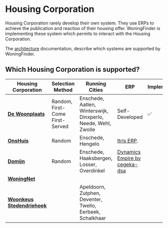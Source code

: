 # Housing Corporation

Housing Corporation rarely develop their own system. They use ERPs to achieve the publication and reaction of their housing offer.
WoningFinder is implementing these system which permits to interact with the Housing Corporation.

The [architecture](architecture.md) documentation, describe which systems are supported by WoningFinder.

## Which Housing Corporation is supported?

| Housing Corporation                                                   | Selection Method                | Running Cities                                                | ERP                                                               | Implemented |
| --------------------------------------------------------------------- | ------------------------------- | ------------------------------------------------------------- | ----------------------------------------------------------------- | ----------- |
| **[De Woonplaats](https://dewoonplaats.com)**                         | Random, First-Come First-Served | Enschede, Aatlen, Winterswijk, Dinxperlo, Neede, Wehl, Zwolle | Self-Developed                                                    | ✅          |
| **[OnsHuis](https://mijn.onshuis.com)**                               | Random                          | Enschede, Hengelo                                             | [Itris ERP](https://www.itris.nl/#itris).                         |             |
| **[Domijn](https://domijn.nl)**                                       | Random                          | Enschede, Haaksbergen, Losser, Overdinkel                     | [Dynamics Empire by cegeka-dsa](https://www.cegeka-dsa.nl/#intro) |             |
| **[WoningNet](https://www.woningnet.nl)**                             |                                 |                                                               |                                                                   |             |
| **[Woonkeus Stedendriehoek](https://www.woonkeus-stedendriehoek.nl)** |                                 | Apeldoorn, Zutphen, Deventer, Twello, Eerbeek, Schalkhaar     |                                                                   |             |
